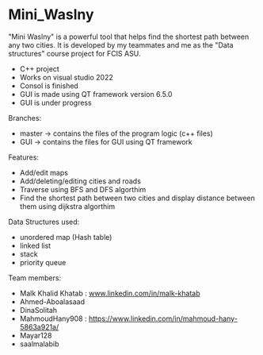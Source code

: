 # Mini_Waslny

"Mini Waslny" is a powerful tool that helps find the shortest path between any two cities. 
It is developed by my teammates and me as the "Data structures" course project for FCIS ASU.

* C++ project
* Works on visual studio 2022
* Consol is finished
* GUI is made using QT framework version 6.5.0
* GUI is under progress 

Branches:
* master -> contains the files of the program logic (c++ files)
* GUI -> contains the files for GUI using QT framework

Features:
* Add/edit maps
* Add/deleting/editing cities and roads
* Traverse using BFS and DFS algorthim
* Find the shortest path between two cities and display distance between them using dijkstra algorthim

Data Structures used:
* unordered map (Hash table)
* linked list
* stack
* priority queue

Team members:
* Malk Khalid Khatab : www.linkedin.com/in/malk-khatab
* Ahmed-Aboalasaad 
* DinaSolitah
* MahmoudHany908 : https://www.linkedin.com/in/mahmoud-hany-5863a921a/
* Mayar128
* saalmalabib
